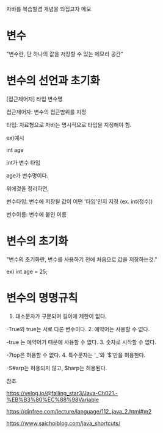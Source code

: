 자바를 복습할겸 개념을 되집고자 메모

변수
===

"변수란, 단 하나의 값을 저장할 수 있는 메모리 공간"


변수의 선언과 초기화
===

[접근제어자] 타입 변수명

접근제어자: 변수의 접근범위를 지정

타입: 자료형으로 자바는 명시적으로 타입을 지정해야 함.

ex)예시

int age

int가 변수 타입

age가 변수명이다.

위에것을 정리하면, 

변수타입: 변수에 저장될 값이 어떤 '타입'인지 지정 (ex. int(정수))

변수이름: 변수에 붙인 이름

변수의 초기화
===

"변수의 초기화란, 변수를 사용하기 전에 처음으로 값을 저장하는것."
 
ex) int age = 25;

변수의 명명규칙
===

1. 대소문자가 구문되며 길이에 제한이 없다.

-True와 true는 서로 다른 변수이다.
2. 예약어는 사용할 수 없다.

-true 는 예약어기 때문에 사용할 수 없다.
3. 숫자로 시작할 수 없다.

-7top은 허용할 수 없다.
4. 특수문자는 '_'와 '$'만을 허용한다.

-S#arp는 허용되지 않고, $harp는 허용된다.

참조

https://velog.io/@falling_star3/Java-Ch021.-%EB%B3%80%EC%88%98Variable

https://dinfree.com/lecture/language/112_java_2.html#m2

https://www.saichoiblog.com/java_shortcuts/
